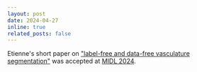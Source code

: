 ```yaml
---
layout: post
date: 2024-04-27
inline: true
related_posts: false
---
```


Etienne's short paper on ["label-free and data-free vasculature segmentation"](https://arxiv.org/abs/2405.13757) 
was accepted at [MIDL 2024](https://2024.midl.io).
